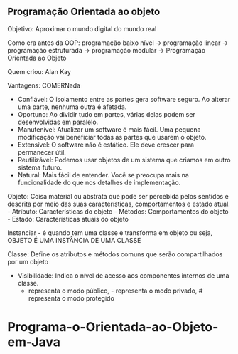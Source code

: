 ## Programação Orientada ao objeto

Objetivo: Aproximar o mundo digital do mundo real

Como era antes da OOP: 
programação baixo nível -> programação linear -> programação estruturada -> programação modular -> Programação Orientada ao Objeto

Quem criou: Alan Kay

Vantagens: 
COMERNada 
- Confiável: O isolamento entre as partes gera software seguro. Ao alterar uma parte, nenhuma outra é afetada.
- Oportuno: Ao dividir tudo em partes, várias delas podem ser desenvolvidas em paralelo.
- Manutenível: Atualizar um software é mais fácil. Uma pequena modificação vai beneficiar todas as partes que usarem o objeto.
- Extensível: O software não é estático. Ele deve crescer para permanecer útil.
- Reutilizável: Podemos usar objetos de um sistema que criamos em outro sistema futuro.
- Natural: Mais fácil de entender. Você se preocupa mais na funcionalidade do que nos detalhes de implementação.


Objeto: Coisa material ou abstrata que pode ser percebida pelos sentidos e descrita por meio das suas características, comportamentos e estado atual.
    - Atributo: Características do objeto
    - Métodos: Comportamentos do objeto
    - Estado: Características atuais do objeto

Instanciar - é quando tem uma classe e transforma em objeto
ou seja, 
OBJETO É UMA INSTÂNCIA DE UMA CLASSE

Classe: Define os atributos e métodos comuns que serão compartilhados por um objeto

- Visibilidade: Indica o nível de acesso aos componentes internos de uma classe.
    +  representa o modo público, - representa o modo privado, # representa o modo protegido
# Programa-o-Orientada-ao-Objeto-em-Java
